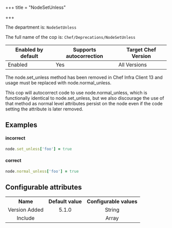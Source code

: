 +++
title = "NodeSetUnless"

+++

<!-- This content is automatically generated. See https://github.com/chef/chef-web-docs/blob/main/generated/README.md -->

The department is: `NodeSetUnless`

The full name of the cop is: `Chef/Deprecations/NodeSetUnless`

| Enabled by default | Supports autocorrection | Target Chef Version |
| --- | --- | --- |
| Enabled | Yes | All Versions |

The node.set_unless method has been removed in Chef Infra Client 13 and usage must be replaced with node.normal_unless.

This cop will autocorrect code to use node.normal_unless, which is functionally identical to node.set_unless, but we also discourage the use of that method as normal level attributes persist on the node even if the code setting the attribute is later removed.

## Examples


#### incorrect

```ruby
node.set_unless['foo'] = true
```

#### correct

```ruby
node.normal_unless['foo'] = true
```

## Configurable attributes

<table>
<tbody><tr>
<th>Name</th>
<th>Default value</th>
<th>Configurable values</th>
</tr>
<tr>
<td style="text-align:center">Version Added</td>
<td style="text-align:center">5.1.0</td>
<td style="text-align:center">String</td>
</tr>
<tr><td style="text-align:center">Include</td>
<td style="text-align:center"><ul>
</ul>
</td>
<td style="text-align:center">Array</td>
</tr></tbody></table>
